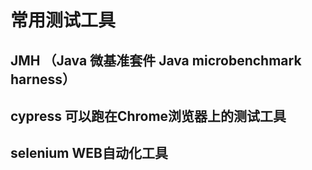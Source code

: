 # 常用测试工具

## JMH （Java 微基准套件 Java microbenchmark harness）

## cypress 可以跑在Chrome浏览器上的测试工具

## selenium WEB自动化工具